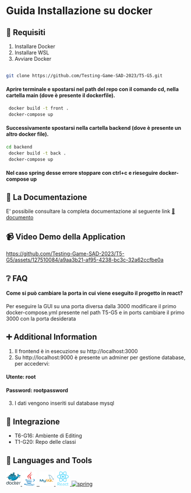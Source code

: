 <h1 align="left"> Guida Installazione su docker</h1>


## :file_folder: Requisiti
1. Installare Docker
2. Installare WSL
3. Avviare Docker

## 

```bash
git clone https://github.com/Testing-Game-SAD-2023/T5-G5.git
```

#### Aprire terminale e spostarsi nel path del repo con il comando cd, nella cartella main (dove è presente il dockerfile).
```bash
 docker build -t front .
 docker-compose up
```
#### Successivamente spostarsi nella cartella backend (dove è presente un altro docker file).
```bash
cd backend
 docker build -t back .
 docker-compose up
```
 
#### Nel caso spring desse errore stoppare con ctrl+c e rieseguire docker-compose up

## :bookmark_tabs: La Documentazione
E' possibile consultare la completa documentazione al seguente link <a title="Link al documento" href="link.pdf">
:link: documento </a>

## :video_camera: Video Demo della Application
https://github.com/Testing-Game-SAD-2023/T5-G5/assets/127510084/a9aa3b21-af95-4238-bc3c-32a62ccfbe0a



## :grey_question: FAQ

#### Come si può cambiare la porta in cui viene eseguito il progetto in react? 

Per eseguire la GUI su una porta diversa dalla 3000 modificare il primo docker-compose.yml presente nel path T5-G5 e in ports cambiare il primo 3000 con la porta desiderata

## :heavy_plus_sign: Additional Information
1. Il frontend è in esecuzione su http://localhost:3000
2. Su http://localhost:9000 è presente un adminer per gestione database, per accedervi:
#### Utente: root 
#### Password: rootpassword
3. I dati vengono inseriti sul database mysql
## :busts_in_silhouette: Integrazione
- T6-G16: Ambiente di Editing
- T1-G20: Repo delle classi
##
<p align="left">
</p>

## :wrench: Languages and Tools
<p align="left"> <a href="https://www.docker.com/" target="_blank" rel="noreferrer"> <img src="https://raw.githubusercontent.com/devicons/devicon/master/icons/docker/docker-original-wordmark.svg" alt="docker" width="40" height="40"/> </a> <a href="https://www.java.com" target="_blank" rel="noreferrer"> <img src="https://raw.githubusercontent.com/devicons/devicon/master/icons/java/java-original.svg" alt="java" width="40" height="40"/> </a> <a href="https://developer.mozilla.org/en-US/docs/Web/JavaScript" target="_blank" rel="noreferrer"> <img href="https://www.mysql.com/" target="_blank" rel="noreferrer"> <img src="https://raw.githubusercontent.com/devicons/devicon/master/icons/mysql/mysql-original-wordmark.svg" alt="mysql" width="40" height="40"/> </a> <a href="https://reactjs.org/" target="_blank" rel="noreferrer"> <img src="https://raw.githubusercontent.com/devicons/devicon/master/icons/react/react-original-wordmark.svg" alt="react" width="40" height="40"/> </a> <a href="https://spring.io/" target="_blank" rel="noreferrer"> <img src="https://www.vectorlogo.zone/logos/springio/springio-icon.svg" alt="spring" width="40" height="40"/> </a> </p>









